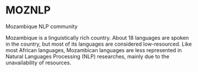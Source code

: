 # MOZNLP
Mozambique NLP community

Mozambique is a linguistically rich country. About 18 languages are spoken in the country, but most of its languages are considered low-resourced.  Like most African languages, Mozambican languages are less represented in Natural Languages Processing (NLP) researches, mainly due to the unavailability of resources.



